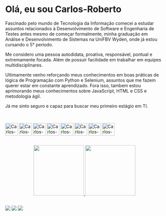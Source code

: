# Olá, eu sou Carlos-Roberto

Fascinado pelo mundo de Tecnologia da Informação comecei a estudar assuntos relacionados à Desenvolvimento de Software e Engenharia de Testes antes mesmo de começar formalmente, minha graduação em Análise e Desenvolvimento de Sistemas na UniFBV Wyden, onde já estou cursando o 5° período.

Me considero uma pessoa autodidata, proativa, responsável, pontual e extremamente focada. Além de possuir facilidade em trabalhar em equipes multidisciplinares. 

Ultimamente venho reforçando meus conhecimentos em boas práticas de lógica de Programação com Python e Selenium, assuntos que me fazem querer estar em constante aprendizado. Fora isso, tambem estou aprimorando meus conhecimentos sobre JavaScript, HTML e CSS e metodologia ágil.

Já me sinto seguro e capaz para buscar meu primeiro estágio em TI.

 ##

 <div style="display: inline_block"><br>
    <img align="center" alt="Carlos-django" height="40" width="40" src="https://img.icons8.com/external-tal-revivo-fresh-tal-revivo/56/000000/external-django-a-high-level-python-web-framework-that-encourages-rapid-development-logo-fresh-tal-revivo.png"/>
    <img align="center" alt="Carlos-python" height="40" width="40" src="https://img.icons8.com/color/100/000000/python--v1.png"/>
    <img align="center" alt="Carlos-html" height="40" width="40" src="https://img.icons8.com/color/144/000000/html-5--v1.png"/>
    <img align="center" alt="Carlos-selenium" height="40" width="40" src="https://img.icons8.com/fluency/96/000000/css3.png"/>
    <img align="center" alt="Carlos-selenium" height="40" width="40" src="https://img.icons8.com/officel/80/000000/selenium-test-automation.png"/>
    <img align="center" alt="Carlos-selenium" height="40" width="40" src="https://img.icons8.com/external-flaticons-lineal-color-flat-icons/64/000000/external-qa-customer-feedback-flaticons-lineal-color-flat-icons-3.png"/>
    <img align="center" alt="Carlos-scrum" height="40" width="40" src="https://img.icons8.com/fluency/48/000000/sprint-iteration.png"/>
    <img align="center" alt="Carlos-git" height="40" width="40" src="https://img.icons8.com/color/48/000000/git.png"/>
 
 ##
 
 <div align="center">
  <a href="https://github.com/carlosrjhoe">
  <img height="160em" src="https://github-readme-stats.vercel.app/api?username=carlosrjhoe&show_icons=true&theme=dracula&include_all_commits=true&count_private=true"/>
  <img height="160em" src="https://github-readme-stats.vercel.app/api/top-langs/?username=carlosrjhoe&layout=compact&langs_count=7&theme=dracula"/>
 </div>
 
 ##
 
 <div> 
  <a href="https://www.facebook.com/CarlosRJhoe/" target="_blank"><img src="https://img.shields.io/badge/-Facebook-9146FF?style=for-the-badge&logo=facebook&logoColor=white" target="_blank"></a>
  <a href="https://www.instagram.com/carlosrjhoe/" target="_blank"><img src="https://img.shields.io/badge/-Instagram-%23E4405F?style=for-the-badge&logo=instagram&logoColor=white" target="_blank"></a>
  <a href="https://www.linkedin.com/in/carlos-roberto-conceicao/" target="_blank"><img src="https://img.shields.io/badge/-LinkedIn-%230077B5?style=for-the-badge&logo=linkedin&logoColor=white" target="_blank"></a>
 
 </div>
